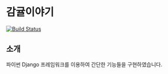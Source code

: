 # 감귤이야기

[![Build Status](https://travis-ci.org/Kirade/django_tangerine.svg?branch=master)](https://travis-ci.org/Kirade/django_tangerine)

## 소개
파이썬 Django 프레임워크를 이용하여 간단한 기능들을 구현하였습니다.

